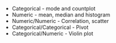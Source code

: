 - Categorical - mode and countplot
- Numeric - mean, median and histogram
- Numeric/Numeric - Correlation, scatter
- Categorical/Categorical - Pivot
- Categorical/Numeric - Violin plot